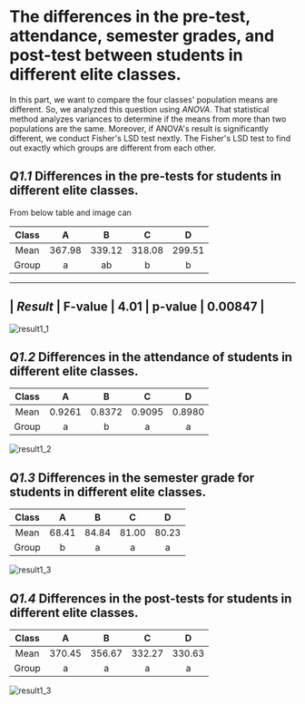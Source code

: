 # The differences in the pre-test, attendance, semester grades, and post-test between students in different elite classes.
In this part, we want to compare the four classes' population means are different. So, we analyzed this question using *ANOVA*. That statistical method analyzes variances to determine if the means from more than two populations are the same. Moreover, if ANOVA's result is significantly different, we conduct Fisher's LSD test nextly. The Fisher's LSD test to find out exactly which groups are different from each other.

## _Q1.1_ Differences in the pre-tests for students in different elite classes.

From below table and image can 

| Class | A      | B      | C      |  D     |
| :---: | :----: | :----: | :----: | :----: |
| Mean  | 367.98 | 339.12 | 318.08 | 299.51 |
| Group | a      | ab     | b      | b      |

-------------------------------------------------
| *Result* | F-value | 4.01 | p-value | 0.00847 |
-------------------------------------------------

![result1_1](https://github.com/chunyichen0601/TOEIC_grade_analysis/assets/52691799/f24e01d1-2e0f-434a-a137-f8e06a107c12)

## _Q1.2_ Differences in the attendance of students in different elite classes.

| Class | A      | B      | C      |  D     |
| :---: | :----: | :----: | :----: | :----: |
| Mean  | 0.9261 | 0.8372 | 0.9095 | 0.8980 |
| Group | a      | b      | a      | a      |

![result1_2](https://github.com/chunyichen0601/TOEIC_grade_analysis/assets/52691799/fdbb5a03-a183-4b5c-8191-6694494bba58)


## _Q1.3_ Differences in the semester grade for students in different elite classes.

| Class | A      | B      | C      |  D     |
| :---: | :----: | :----: | :----: | :----: |
| Mean  | 68.41  | 84.84  | 81.00  | 80.23  |
| Group | b      | a      | a      | a      |

![result1_3](https://github.com/chunyichen0601/TOEIC_grade_analysis/assets/52691799/f0cebea7-b71a-4b89-a936-6441ecf38122)


## _Q1.4_ Differences in the post-tests for students in different elite classes.

| Class | A      | B      | C      |  D     |
| :---: | :----: | :----: | :----: | :----: |
| Mean  | 370.45 | 356.67 | 332.27 | 330.63 |
| Group | a      | a      | a      | a      |

![result1_3](https://github.com/chunyichen0601/TOEIC_grade_analysis/assets/52691799/6e0ee2d0-5f02-42ad-943d-f741dca2ad9e)



